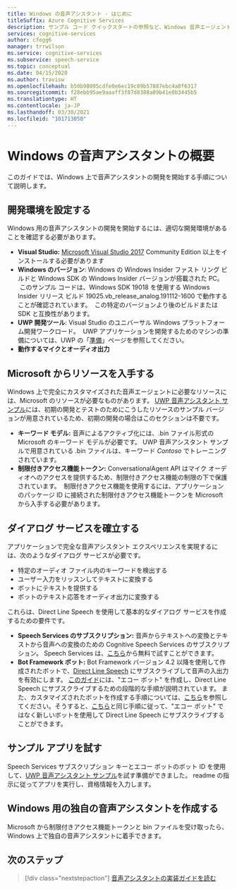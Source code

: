 ```yaml
---
title: Windows の音声アシスタント - はじめに
titleSuffix: Azure Cognitive Services
description: サンプル コード クイックスタートの参照など、Windows 音声エージェントの開発を開始する手順。
services: cognitive-services
author: cfogg6
manager: trrwilson
ms.service: cognitive-services
ms.subservice: speech-service
ms.topic: conceptual
ms.date: 04/15/2020
ms.author: travisw
ms.openlocfilehash: b50b98095cdfe0e6ec19c89b57887ebc4a0f6317
ms.sourcegitcommit: f28ebb95ae9aaaff3f87d8388a09b41e0b3445b5
ms.translationtype: HT
ms.contentlocale: ja-JP
ms.lasthandoff: 03/30/2021
ms.locfileid: "101713050"
---
```

# <a name="getting-started-with-voice-assistants-on-windows"></a>Windows の音声アシスタントの概要

このガイドでは、Windows 上で音声アシスタントの開発を開始する手順について説明します。

## <a name="set-up-your-development-environment"></a>開発環境を設定する

Windows 用の音声アシスタントの開発を開始するには、適切な開発環境があることを確認する必要があります。

- **Visual Studio:** [Microsoft Visual Studio 2017](https://visualstudio.microsoft.com/) Community Edition 以上をインストールする必要があります
- **Windows のバージョン**: Windows の Windows Insider ファスト リング ビルドと Windows SDK の Windows Insider バージョンが搭載された PC。  このサンプル コードは、Windows SDK 19018 を使用する Windows Insider リリース ビルド 19025.vb_release_analog.191112-1600 で動作することが確認されています。  この特定のバージョンより後のビルドまたは SDK と互換性があります。
- **UWP 開発ツール**: Visual Studio のユニバーサル Windows プラットフォーム開発ワークロード。  UWP アプリケーションを開発するためのマシンの準備については、UWP の「[準備](/windows/uwp/get-started/get-set-up)」ページを参照してください。
- **動作するマイクとオーディオ出力**

## <a name="obtain-resources-from-microsoft"></a>Microsoft からリソースを入手する

Windows 上で完全にカスタマイズされた音声エージェントに必要なリソースには、Microsoft のリソースが必要なものがあります。 [UWP 音声アシスタント サンプル](windows-voice-assistants-faq.md#the-uwp-voice-assistant-sample)には、初期の開発とテストのためにこうしたリソースのサンプル バージョンが用意されているため、初期の開発の場合はこのセクションは不要です。

- **キーワード モデル:** 音声によるアクティブ化には、.bin ファイル形式の Microsoft のキーワード モデルが必要です。 UWP 音声アシスタント サンプルで用意されている .bin ファイルは、キーワード *Contoso* でトレーニングされています。
- **制限付きアクセス機能トークン:** ConversationalAgent API はマイク オーディオへのアクセスを提供するため、制限付きアクセス機能の制限の下で保護されています。  制限付きアクセス機能を使用するには、アプリケーションのパッケージ ID に接続された制限付きアクセス機能トークンを Microsoft から入手する必要があります。

## <a name="establish-a-dialog-service"></a>ダイアログ サービスを確立する

アプリケーションで完全な音声アシスタント エクスペリエンスを実現するには、次のようなダイアログ サービスが必要です。

- 特定のオーディオ ファイル内のキーワードを検出する
- ユーザー入力をリッスンしてテキストに変換する
- ボットにテキストを提供する
- ボットのテキスト応答をオーディオ出力に変換する

これらは、Direct Line Speech を使用して基本的なダイアログ サービスを作成するための要件です。

- **Speech Services のサブスクリプション:** 音声からテキストへの変換とテキストから音声への変換のための Cognitive Speech Services のサブスクリプション。 Speech Services は、[こちら](./overview.md#try-the-speech-service-for-free)から無料で試すことができます。
- **Bot Framework ボット:** Bot Framework バージョン 4.2 以降を使用して作成されたボットで、[Direct Line Speech](./direct-line-speech.md) にサブスクライブして音声の入出力を有効にします。 [このガイド](./tutorial-voice-enable-your-bot-speech-sdk.md)には、"エコー ボット" を作成し、Direct Line Speech にサブスクライブするための段階的な手順が説明されています。 また、カスタマイズされたボットを作成する手順については、[こちら](https://blog.botframework.com/2018/05/07/build-a-microsoft-bot-framework-bot-with-the-bot-builder-sdk-v4/)を参照してください。そうすると、[こちら](./tutorial-voice-enable-your-bot-speech-sdk.md)と同じ手順に従って、"エコー ボット" ではなく新しいボットを使用して Direct Line Speech にサブスクライブすることができます。

## <a name="try-out-the-sample-app"></a>サンプル アプリを試す

Speech Services サブスクリプション キーとエコー ボットのボット ID を使用して、[UWP 音声アシスタント サンプル](windows-voice-assistants-faq.md#the-uwp-voice-assistant-sample)を試す準備ができました。 readme の指示に従ってアプリを実行し、資格情報を入力します。

## <a name="create-your-own-voice-assistant-for-windows"></a>Windows 用の独自の音声アシスタントを作成する

Microsoft から制限付きアクセス機能トークンと bin ファイルを受け取ったら、Windows 上で独自の音声アシスタントに着手できます。

## <a name="next-steps"></a>次のステップ

> [!div class="nextstepaction"]
> [音声アシスタントの実装ガイドを読む](windows-voice-assistants-implementation-guide.md)